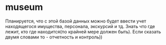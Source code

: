 # museum
Планируется, что с этой базой данных можно будет ввести учет находящегося имущества, персонала, экскурсий и тд. Знать что где лежит, кто где находится(по крайней мере должен быть). Если сказать двумя словами то - отчетность и контроль))
